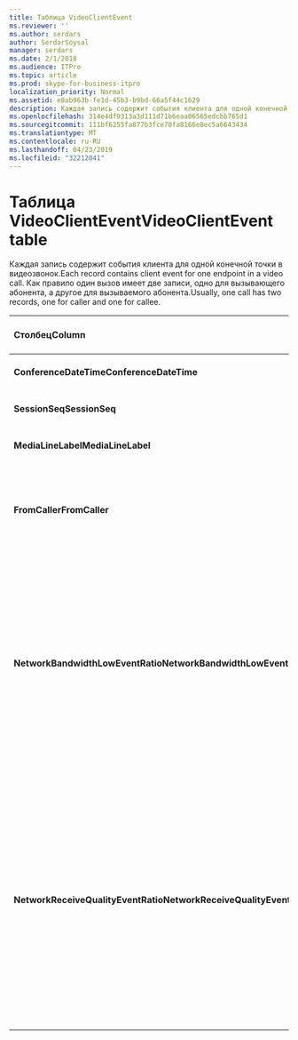 ```yaml
---
title: Таблица VideoClientEvent
ms.reviewer: ''
ms.author: serdars
author: SerdarSoysal
manager: serdars
ms.date: 2/1/2018
ms.audience: ITPro
ms.topic: article
ms.prod: skype-for-business-itpro
localization_priority: Normal
ms.assetid: e8ab963b-fe1d-45b3-b9bd-66a5f44c1629
description: Каждая запись содержит события клиента для одной конечной точки в видеозвонок. Как правило один вызов имеет две записи, одно для вызывающего абонента, а другое для вызываемого абонента.
ms.openlocfilehash: 314e4df9313a3d111d71b6eaa06565edcbb765d1
ms.sourcegitcommit: 111bf6255fa877b3fce70fa8166e8ec5a6643434
ms.translationtype: MT
ms.contentlocale: ru-RU
ms.lasthandoff: 04/23/2019
ms.locfileid: "32212041"
---
```

# <a name="videoclientevent-table"></a><span data-ttu-id="bd1da-104">Таблица VideoClientEvent</span><span class="sxs-lookup"><span data-stu-id="bd1da-104">VideoClientEvent table</span></span>
 
<span data-ttu-id="bd1da-105">Каждая запись содержит события клиента для одной конечной точки в видеозвонок.</span><span class="sxs-lookup"><span data-stu-id="bd1da-105">Each record contains client event for one endpoint in a video call.</span></span> <span data-ttu-id="bd1da-106">Как правило один вызов имеет две записи, одно для вызывающего абонента, а другое для вызываемого абонента.</span><span class="sxs-lookup"><span data-stu-id="bd1da-106">Usually, one call has two records, one for caller and one for callee.</span></span>
  
|<span data-ttu-id="bd1da-107">**Столбец**</span><span class="sxs-lookup"><span data-stu-id="bd1da-107">**Column**</span></span>|<span data-ttu-id="bd1da-108">**Тип данных**</span><span class="sxs-lookup"><span data-stu-id="bd1da-108">**Data Type**</span></span>|<span data-ttu-id="bd1da-109">**Ключ/индекс**</span><span class="sxs-lookup"><span data-stu-id="bd1da-109">**Key/Index**</span></span>|<span data-ttu-id="bd1da-110">**Сведения**</span><span class="sxs-lookup"><span data-stu-id="bd1da-110">**Details**</span></span>|
|:-----|:-----|:-----|:-----|
|<span data-ttu-id="bd1da-111">**ConferenceDateTime**</span><span class="sxs-lookup"><span data-stu-id="bd1da-111">**ConferenceDateTime**</span></span> <br/> |<span data-ttu-id="bd1da-112">datetime</span><span class="sxs-lookup"><span data-stu-id="bd1da-112">datetime</span></span>  <br/> |<span data-ttu-id="bd1da-113">Primary</span><span class="sxs-lookup"><span data-stu-id="bd1da-113">Primary</span></span>  <br/> |<span data-ttu-id="bd1da-114">Ссылка из [MediaLine table](medialine-0.md).</span><span class="sxs-lookup"><span data-stu-id="bd1da-114">Referenced from the [MediaLine table](medialine-0.md).</span></span>  <br/> |
|<span data-ttu-id="bd1da-115">**SessionSeq**</span><span class="sxs-lookup"><span data-stu-id="bd1da-115">**SessionSeq**</span></span> <br/> |<span data-ttu-id="bd1da-116">целое</span><span class="sxs-lookup"><span data-stu-id="bd1da-116">int</span></span>  <br/> |<span data-ttu-id="bd1da-117">Primary</span><span class="sxs-lookup"><span data-stu-id="bd1da-117">Primary</span></span>  <br/> |<span data-ttu-id="bd1da-118">Ссылка из [MediaLine table](medialine-0.md).</span><span class="sxs-lookup"><span data-stu-id="bd1da-118">Referenced from the [MediaLine table](medialine-0.md).</span></span>  <br/> |
|<span data-ttu-id="bd1da-119">**MediaLineLabel**</span><span class="sxs-lookup"><span data-stu-id="bd1da-119">**MediaLineLabel**</span></span> <br/> |<span data-ttu-id="bd1da-120">tinyint</span><span class="sxs-lookup"><span data-stu-id="bd1da-120">tinyint</span></span>  <br/> |<span data-ttu-id="bd1da-121">Primary</span><span class="sxs-lookup"><span data-stu-id="bd1da-121">Primary</span></span>  <br/> |<span data-ttu-id="bd1da-122">Ссылка из [MediaLine table](medialine-0.md).</span><span class="sxs-lookup"><span data-stu-id="bd1da-122">Referenced from the [MediaLine table](medialine-0.md).</span></span>  <br/> |
|<span data-ttu-id="bd1da-123">**FromCaller**</span><span class="sxs-lookup"><span data-stu-id="bd1da-123">**FromCaller**</span></span> <br/> |<span data-ttu-id="bd1da-124">бит</span><span class="sxs-lookup"><span data-stu-id="bd1da-124">bit</span></span>  <br/> |<span data-ttu-id="bd1da-125">Primary</span><span class="sxs-lookup"><span data-stu-id="bd1da-125">Primary</span></span>  <br/> |<span data-ttu-id="bd1da-126">0: данные вызываемой стороны</span><span class="sxs-lookup"><span data-stu-id="bd1da-126">0: Callee's data</span></span>  <br/> <span data-ttu-id="bd1da-127">1: данные вызывающего абонента</span><span class="sxs-lookup"><span data-stu-id="bd1da-127">1: Caller's data</span></span>  <br/> |
|<span data-ttu-id="bd1da-128">**NetworkBandwidthLowEventRatio**</span><span class="sxs-lookup"><span data-stu-id="bd1da-128">**NetworkBandwidthLowEventRatio**</span></span> <br/> || <br/> |<span data-ttu-id="bd1da-129">Процент в сеансе события LowBandwidth для состояния «Bad».</span><span class="sxs-lookup"><span data-stu-id="bd1da-129">Percentage of session the LowBandwidth event was fired for 'Bad' state.</span></span> <span data-ttu-id="bd1da-130">Пропускная способность недостаточно для обеспечения взаимодействия приемлемой голосовой связи.</span><span class="sxs-lookup"><span data-stu-id="bd1da-130">The available bandwidth is insufficient for an acceptable voice experience.</span></span>  <br/> |
|<span data-ttu-id="bd1da-131">**NetworkReceiveQualityEventRatio**</span><span class="sxs-lookup"><span data-stu-id="bd1da-131">**NetworkReceiveQualityEventRatio**</span></span> <br/> || <br/> |<span data-ttu-id="bd1da-132">Процент в сеансе событие ReceiveSendQuality возникало для состояния «Bad».</span><span class="sxs-lookup"><span data-stu-id="bd1da-132">Percentage of session the ReceiveSendQuality event was fired for 'Bad' state.</span></span>  <br/> <span data-ttu-id="bd1da-133">Качества сети в терминах дрожания или потери пакетов, что оказывает негативное влияние на качество получаемых аудиоданных.</span><span class="sxs-lookup"><span data-stu-id="bd1da-133">Network quality in terms of jitter or packet loss is severe and impacts the quality of audio being received.</span></span>  <br/> |
   

